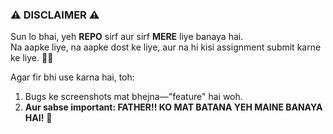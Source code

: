### ⚠️ DISCLAIMER ⚠️  
Sun lo bhai, yeh **REPO** sirf aur sirf **MERE** liye banaya hai.  
Na aapke liye, na aapke dost ke liye, aur na hi kisi assignment submit karne ke liye. 🤷‍♂️  

Agar fir bhi use karna hai, toh:  
1. Bugs ke screenshots mat bhejna—"feature" hai woh.  
3. **Aur sabse important: FATHER!! KO MAT BATANA YEH MAINE BANAYA HAI!** 🫠  

